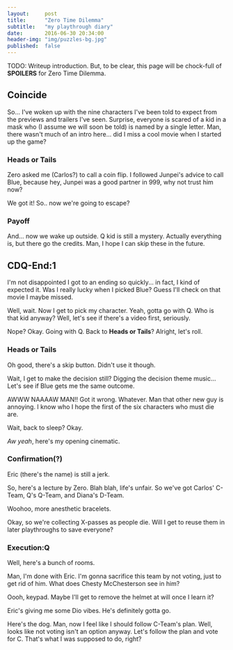 ```yaml
---
layout:     post
title:      "Zero Time Dilemma"
subtitle:   "my playthrough diary"
date:       2016-06-30 20:34:00
header-img: "img/puzzles-bg.jpg"
published:  false
---
```


TODO: Writeup introduction. But, to be clear, this page will be
chock-full of **SPOILERS** for Zero Time Dilemma.

## Coincide

So... I've woken up with the nine characters I've been told to
expect from the previews and trailers I've seen.
Surprise, everyone is scared of a kid in a mask
who (I assume we will soon be told) is named by a single letter.
Man, there wasn't much of an intro here... did I miss a cool
movie when I started up the game?

### Heads or Tails

Zero asked me (Carlos?) to call a coin flip.
I followed Junpei's advice to call Blue, because hey, Junpei
was a good partner in 999, why not trust him now?

We got it! So.. now we're going to escape?

### Payoff

And... now we wake up outside. Q kid is still a mystery. Actually
everything is, but there go the credits. Man, I hope I can
skip these in the future.

## CDQ-End:1

I'm not disappointed I got to an ending so quickly... in fact,
I kind of expected it. Was I really lucky when I picked Blue?
Guess I'll check on that movie I maybe missed.

Well, wait. Now I get to pick my character. Yeah, gotta go with Q.
Who is that kid anyway? Well, let's see if there's a video first,
seriously.

Nope? Okay. Going with Q. Back to **Heads or Tails**? Alright,
let's roll.

### Heads or Tails

Oh good, there's a skip button. Didn't use it though.

Wait, I get to make the decision still? Digging the decision theme music...
Let's see if Blue gets me the same outcome.

AWWW NAAAAW MAN!! Got it wrong. Whatever. Man that other new guy is
annoying. I know who I hope the first of the six characters who
must die are.

Wait, back to sleep? Okay.

*Aw yeah*, here's my opening cinematic.

### Confirmation(?)

Eric (there's the name) is still a jerk.

So, here's a lecture by Zero. Blah blah, life's unfair. So we've got
Carlos' C-Team, Q's Q-Team, and Diana's D-Team.

Woohoo, more anesthetic bracelets.

Okay, so we're collecting X-passes as people die.
Will I get to reuse them in later playthroughs to
save everyone?

### Execution:Q

Well, here's a bunch of rooms.

Man, I'm done with Eric. I'm gonna sacrifice this team by not voting,
just to get rid of him. What does Chesty McChesterson see in him?

Oooh, keypad. Maybe I'll get to remove the helmet at will once I
learn it?

Eric's giving me some Dio vibes. He's definitely gotta go.

Here's the dog. Man, now I feel like I should follow C-Team's plan.
Well, looks like not voting isn't an option anyway. Let's follow
the plan and vote for C. That's what I was supposed to do, right?
